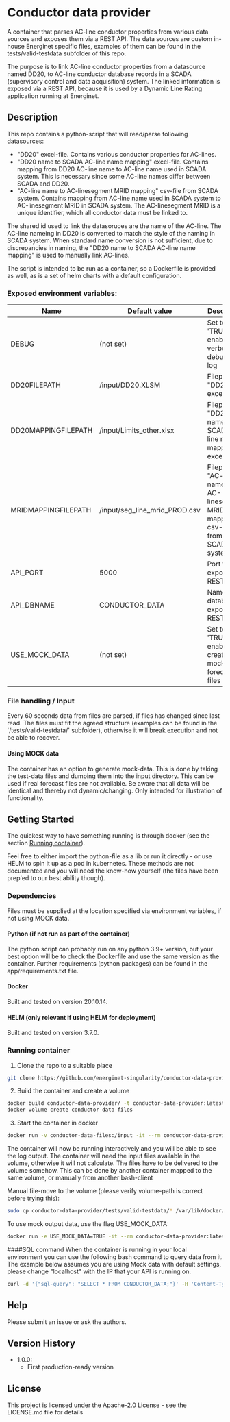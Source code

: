 # Conductor data provider

A container that parses AC-line conductor properties from various data sources and exposes them via a REST API.
The data sources are custom in-house Energinet specific files, examples of them can be found in the tests/valid-testdata subfolder of this repo.

The purpose is to link AC-line conductor properties from a datasource named DD20, to AC-line conductor database records in a SCADA (supervisory control and data acquisition) system.
The linked information is exposed via a REST API, because it is used by a Dynamic Line Rating application running at Energinet.

## Description
This repo contains a python-script that will read/parse following datasources:
- "DD20" excel-file.
Contains various conductor properties for AC-lines.
- "DD20 name to SCADA AC-line name mapping" excel-file.
Contains mapping from DD20 AC-line name to AC-line name used in SCADA system. This is necessary since some AC-line names differ between SCADA and DD20.
- "AC-line name to AC-linesegment MRID mapping" csv-file from SCADA system.
Contains mapping from AC-line name used in SCADA system to AC-linesegment MRID in SCADA system.
The AC-linesegment MRID is a unique identifier, which all conductor data must be linked to.

The shared id used to link the datasoruces are the name of the AC-line. The AC-line nameing in DD20 is converted to match the style of the naming in SCADA system.
When standard name conversion is not sufficient, due to discrepancies in naming, the "DD20 name to SCADA AC-line name mapping" is used to manually link AC-lines.
            
The script is intended to be run as a container, so a Dockerfile is provided as well, as is a set of helm charts with a default configuration.

### Exposed environment variables:

| Name | Default value | Description |
|--|--|--|
|DEBUG|(not set)|Set to 'TRUE' to enable very verbose debugging log|
|DD20FILEPATH|/input/DD20.XLSM|Filepath for "DD20" excel-file|
|DD20MAPPINGFILEPATH|/input/Limits_other.xlsx|Filepath for "DD20 name to SCADA AC-line name mapping" excel-file.|
|MRIDMAPPINGFILEPATH|/input/seg_line_mrid_PROD.csv|Filepath for "AC-line name to AC-linesegment MRID mapping" csv-file from SCADA system.|
|API_PORT|5000|Port for exposing REST API|
|API_DBNAME|CONDUCTOR_DATA|Name of database exposed via REST API|
|USE_MOCK_DATA|(not set)|Set to 'TRUE' to enable creating mock forecast files|

### File handling / Input

Every 60 seconds data from files are parsed, if files has changed since last read.
The files must fit the agreed structure (examples can be found in the '/tests/valid-testdata/' subfolder), otherwise it will break execution and not be able to recover.

#### Using MOCK data

The container has an option to generate mock-data. This is done by taking the test-data files and dumping them into the input directory. This can be used if real forecast files are not available. Be aware that all data will be identical and thereby not dynamic/changing. Only intended for illustration of functionality.

## Getting Started

The quickest way to have something running is through docker (see the section [Running container](#running-container)).

Feel free to either import the python-file as a lib or run it directly - or use HELM to spin it up as a pod in kubernetes. These methods are not documented and you will need the know-how yourself (the files have been prep'ed to our best ability though).

### Dependencies

Files must be supplied at the location specified via environment variables, if not using MOCK data.

#### Python (if not run as part of the container)

The python script can probably run on any python 3.9+ version, but your best option will be to check the Dockerfile and use the same version as the container. Further requirements (python packages) can be found in the app/requirements.txt file.

#### Docker

Built and tested on version 20.10.14.

#### HELM (only relevant if using HELM for deployment)

Built and tested on version 3.7.0.

### Running container

1. Clone the repo to a suitable place
````bash
git clone https://github.com/energinet-singularity/conductor-data-provider.git
````

2. Build the container and create a volume
````bash
docker build conductor-data-provider/ -t conductor-data-provider:latest
docker volume create conductor-data-files
````

3. Start the container in docker
````bash
docker run -v conductor-data-files:/input -it --rm conductor-data-provider:latest
````
The container will now be running interactively and you will be able to see the log output. The container will need the input files available in the volume, otherwise it will not calculate.
The files have to be delivered to the volume somehow. This can be done by another container mapped to the same volume, or manually from another bash-client

Manual file-move to the volume (please verify volume-path is correct before trying this):
````bash
sudo cp conductor-data-provider/tests/valid-testdata/* /var/lib/docker/volumes/conductor-data-files/_data/
````

To use mock output data, use the flag USE_MOCK_DATA:
````bash
docker run -e USE_MOCK_DATA=TRUE -it --rm conductor-data-provider:latest
````
####SQL command
When the container is running in your local environment you can use the following bash command to query data from it. The example below assumes you are using Mock data with default settings, please change "localhost" with the IP that your API is running on.
````bash
curl -d '{"sql-query": "SELECT * FROM CONDUCTOR_DATA;"}' -H 'Content-Type: application/json' -X POST http://localhost:5000/
````
## Help

Please submit an issue or ask the authors.

## Version History

* 1.0.0:
    * First production-ready version

## License

This project is licensed under the Apache-2.0 License - see the LICENSE.md file for details
